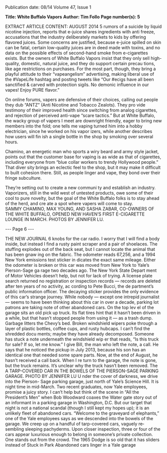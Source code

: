 Publication date: 08/14
Volume 47, Issue 1

**Title: White Buffalo Vapors**
**Author: Tim Follo**
**Page number(s): 5**

EXTRACT ARTICLE CONTENT:
AUGUST 2014
5
rumors of a suicide by liquid nicotine injection, 
reports that e-juice shares ingredients with anti­
freeze, accusations that the industry deliberately 
markets to kids by offering flavored juices. Some 
concerns are justified, because e-juice spilled on 
skin can be fatal, certain low-quality juices are in­
deed made with toxins, and no data on the possible 
effects of second-hand smoke from e-cigarettes 
exists. But the owners of White Buffalo Vapors 
insist that they only sell high-quality, domestic, 
natural juice, and they do support certain precau­
tions, like age restrictions on purchases. For the 
most part, though, they bring a playful attitude to 
their “vapeangelism” advertising, making liberal 
use of the #VapeLife hashtag and posting tweets 
like “Our #ecigs have all been sanctified & carved 
with protection sigils. No demonic influence in 
our vapes! Enjoy PURE flavor.”


On online forums, vapers are defensive of 
their choices, calling out people they dub “ANTZ” 
(Anti Nicotine and Tobacco Zealots). They pro­
vide testimony of their improved health since 
switching from analog cigarettes, and rejection of 
perceived anti-vape “scare tactics.” But at White 
Buffalo, the wacky group of vapers I meet are 
downright friendly, eager to bring new members 
into the fold; one tells me vaping turned him into 
a hobby electrician, since he worked on his vapor­
izers, while another describes how users will fin­
ish a single bottle in the shop by smoking over 
several hours.


Chamino, an energetic man who sports a wiry 
beard and army style jacket, points out that the 
customer base for vaping is as wide as that of 
cigarettes, including everyone from “blue collar 
workers to trendy Hollywood people.” That diver­
sity brings an eclectic feel to the shop, but it may 
make it difficult to built cohesion there. Still, as 
people linger and vape, they bond over their fringe 
subculture.


They’re setting out to create a new communi­
ty and establish an industry. Vaporizers, still in the 
wild west of untested products, owe some of their 
cool to pure novelty, but the goal of the White 
Buffalo folks is to stay ahead of the herd, and cre­
ate a spot where vapers will come to stay.  
SAMMY CHAMINO, MAX YOUNG, AND 
SASHA ZABAR, CO-OWNERS OF THE 
WHITE BUFFALO, OPENED NEW HAVEN’S 
FIRST E-CIGARETTE LOUNGE IN MARCH. 
PHOTOS BY JENNIFER LU.





--- Page 6 ---

THE NEW JOURNAL
6
knobs for the car radio. I worry 
that I will find a body inside, 
but instead I find a rusty paint 
scraper and a pair of shoelaces. 
The stuffing explodes out of the 
back seat, but I cannot locate 
the animal that has been gnaw­
ing on the fabric. The odometer 
reads 67,256, and a 1994 New 
York emissions test sticker in­
dicates the exact same mileage. 
Either the odometer is broken 
or this car was moved from New 
York to Yale’s Pierson-Sage ga­
rage two decades ago.
The New York State Depart­
ment of Motor Vehicles doesn’t 
help, but not for lack of trying. 
A license plate search returned 
no registration or inspection 
records — records are deleted 
after ten years of no activity, ac­
cording to Pete Bucci, the de­
partment’s public information 
officer. The decaying sticker 
provides the only evidence of 
this car’s strange journey.
While nobody — except 
one intrepid journalist — seems 
to have been thinking about this 
car in over a decade, parking lot 
patrons are taking note of other 
abandoned cars. On the top lev­
el of the garage sits an old pick­
up truck. Its flat tires hint that 
it hasn’t been driven in a while, 
but that hasn’t stopped people 
from using it — as a trash dump. 
Garbage litters the Chevy’s bed. 
Broken windshield wipers poke 
through a layer of plastic bottles, 
coffee cups, and rusty hubcaps. 
I can’t find the shredded docu­
ments; maybe they have already 
decomposed.
Someone has stuck a note 
underneath the windshield wip­
er that reads, “Is this truck for 
sale? If so, let me know.” I give 
Bill, the man who left the note, 
a call. He says that he noticed 
the pickup in July 2013, because 
his son has an identical one that 
needed some spare parts. Now, 
at the end of August, he hasn’t 
received a call back. When I re­
turn to the garage, the note is 
gone, but the truck remains.
It’s unclear why the truck 
hasn’t 
been 
removed. 
The 
A TARP-COVERED CAR IN THE BOWELS OF THE PIERSON-SAGE PARKING GARAGE. PHOTO BY JENNIFER LU
U
nder the cover of darkness, 
we drive into the Pierson-
Sage parking garage, just north 
of Yale’s Science Hill. It is night­
time in mid-March. Two recent 
graduates, now Yale employees, 
promise a juicy story. I can’t help 
but think of the scene in “All 
the President’s Men” when Bob 
Woodward coaxes the Water­
gate story out of an informant in 
a parking garage in Washington, 
D.C. But our target that night is 
not a national scandal (though I 
still kept my hopes up); it is an 
unlikely fleet of abandoned cars.
“Welcome to the graveyard 
of elephants,” one of the Yale 
employees says as we descended 
into the bowels of the garage. 
We creep up on a handful of 
tarp-covered cars, vaguely re­
sembling sleeping pachyderms. 
Upon closer inspection, three or 
four of the cars appear luxurious 
enough to belong in someone’s 
private collection. One stands 
out from the crowd.
The 1965 Dodge is so old 
that it has sliders instead of 
Stuck in Park
Abandoned cars linger in a Yale garage